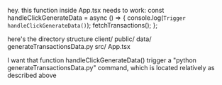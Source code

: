 hey. this function inside App.tsx needs to work:
const handleClickGenerateData = async () => {
  console.log(`Trigger handleClickGenerateData()`);
  fetchTransactions();
};


here's the directory structure
client/
  public/
    data/
      generateTransactionsData.py
  src/
    App.tsx


I want that function handleClickGenerateData() trigger a "python generateTransactionsData.py" command, which is located relatively as described above